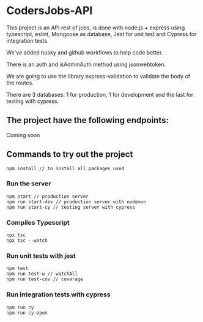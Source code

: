 # CodersJobs-API

This project is an API rest of jobs, is done with node.js + express using typescript, eslint, Mongoose as database, Jest for unit test and Cypress for integration tests.

We've added husky and github workflows to help code better.

There is an auth and isAdminAuth method using jsonwebtoken.

We are going to use the library express-validation to validate the body of the routes.

There are 3 databases: 1 for production, 1 for development and the last for testing with cypress.

## The project have the following endpoints:

Coming soon

## Commands to try out the project

```
npm install // to install all packages used
```

### Run the server

```
npm start // production server
npm run start-dev // production server with nodemon
npm run start-cy // testing server with cypress
```

### Compiles Typescript

```
npx tsc
npx tsc --watch
```

### Run unit tests with jest

```
npm test
npm run test-w // watchAll
npm run test-cov // coverage
```

### Run integration tests with cypress

```
npm run cy
npm run cy-open
```
